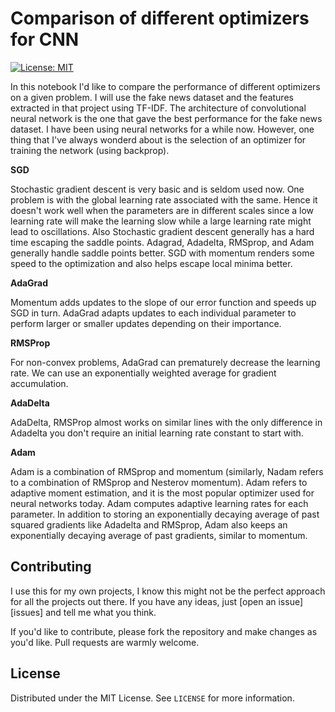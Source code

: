 # Comparison of different optimizers for CNN

[![License: MIT](https://img.shields.io/badge/License-MIT-yellow.svg)](https://opensource.org/licenses/MIT)

[linkedin-shield]: https://img.shields.io/badge/-LinkedIn-black.svg?style=for-the-badge&logo=linkedin&colorB=555
[linkedin-url]: https://www.linkedin.com/in/voiculaura/

In this notebook I'd like to compare the performance of different optimizers on a given problem. I will use the fake news dataset and the features extracted in that project using TF-IDF. The architecture of convolutional neural network is the one that gave the best performance for the fake news dataset. I have been using neural networks for a while now. However, one thing that I've always wonderd about is the selection of an optimizer for training the network (using backprop).

**SGD**

Stochastic gradient descent is very basic and is seldom used now. One problem is with the global learning rate associated with the same. Hence it doesn't work well when the parameters are in different scales since a low learning rate will make the learning slow while a large learning rate might lead to oscillations. Also Stochastic gradient descent generally has a hard time escaping the saddle points. Adagrad, Adadelta, RMSprop, and Adam generally handle saddle points better. SGD with momentum renders some speed to the optimization and also helps escape local minima better.

**AdaGrad**

Momentum adds updates to the slope of our error function and speeds up SGD in turn. AdaGrad adapts updates to each individual parameter to perform larger or smaller updates depending on their importance.

**RMSProp**

For non-convex problems, AdaGrad can prematurely decrease the learning rate. We can use an exponentially weighted average for gradient accumulation.

**AdaDelta**

AdaDelta, RMSProp almost works on similar lines with the only difference in Adadelta you don't require an initial learning rate constant to start with.

**Adam**

Adam is a combination of RMSprop and momentum (similarly, Nadam refers to a combination of RMSprop and Nesterov momentum). Adam refers to adaptive moment estimation, and it is the most popular optimizer used for neural networks today. Adam computes adaptive learning rates for each parameter. In addition to storing an exponentially decaying average of past squared gradients like Adadelta and RMSprop, Adam also keeps an exponentially decaying average of past gradients, similar to momentum.

## Contributing

I use this for my own projects, I know this might not be the perfect approach for all the projects out there. If you have any ideas, just [open an issue][issues] and tell me what you think.

If you'd like to contribute, please fork the repository and make changes as you'd like. Pull requests are warmly welcome.

## License

Distributed under the MIT License. See `LICENSE` for more information.
